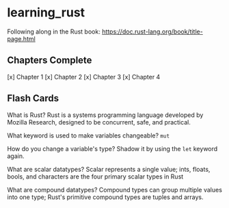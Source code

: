 # learning_rust

Following along in the Rust book: https://doc.rust-lang.org/book/title-page.html

## Chapters Complete

[x] Chapter 1
[x] Chapter 2
[x] Chapter 3
[x] Chapter 4

## Flash Cards

What is Rust? Rust is a systems programming language developed by Mozilla Research, designed to be concurrent, safe, and practical.

What keyword is used to make variables changeable? `mut`

How do you change a variable's type? Shadow it by using the `let` keyword again.

What are scalar datatypes? Scalar represents a single value; ints, floats, bools, and characters are the four primary scalar types in Rust

What are compound datatypes? Compound types can group multiple values into one type; Rust's primitive compound types are tuples and arrays.
